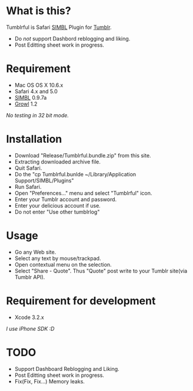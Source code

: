 # What is this?

Tumblrful is Safari [SIMBL](http://www.culater.net/software/SIMBL/SIMBL.php) Plugin for [Tumblr](www.tumblr.com).

- Do *not* support Dashbord reblogging and liking.
- Post Editting sheet work in progress.

# Requirement

- Mac OS OS X 10.6.x
- Safari 4.x and 5.0
- [SIMBL](http://www.culater.net/software/SIMBL/SIMBL.php) 0.9.7a
- [Growl](http://growl.info/) 1.2

*No testing in 32 bit mode.*

# Installation

- Download "Release/Tumblrful.bundle.zip" from this site.
- Extracting downloaded archive file.
- Quit Safari.
- Do the "cp Tumblrful.bunlde ~/Library/Application Support/SIMBL/Plugins"
- Run Safari.
- Open "Preferences..." menu and select "Tumblrful" icon.
- Enter your Tumblr account and password.
- Enter your delicious account if use.
- Do not enter "Use other tumblrlog"

# Usage

- Go any Web site.
- Select any text by mouse/trackpad.
- Open contextual menu on the selection.
- Select "Share - Quote". Thus "Quote" post write to your Tumblr site(via Tumblr API).

# Requirement for development

- Xcode 3.2.x

*I use iPhone SDK :D*

# TODO

- Support Dashboard Reblogging and Liking.
- Post Editting sheet work in progress.
- Fix(Fix, Fix...) Memory leaks.
